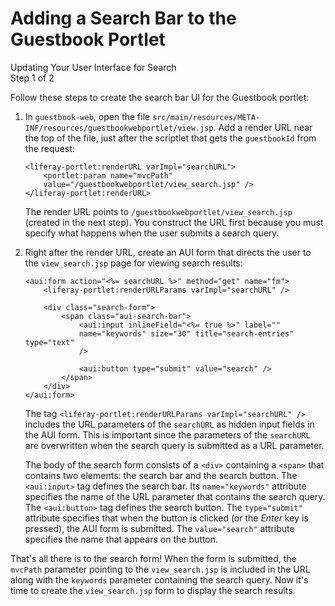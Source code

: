 # Adding a Search Bar to the Guestbook Portlet [](id=adding-a-search-bar-to-the-guestbook-portlet)

<div class="learn-path-step">
    <p>Updating Your User Interface for Search<br>Step 1 of 2</p>
</div>

Follow these steps to create the search bar UI for the Guestbook portlet:

1.  In `guestbook-web`, open the file 
    `src/main/resources/META-INF/resources/guestbookwebportlet/view.jsp`. Add a 
    render URL near the top of the file, just after the scriptlet that gets the 
    `guestbookId` from the request:

        <liferay-portlet:renderURL varImpl="searchURL">
            <portlet:param name="mvcPath" 
            value="/guestbookwebportlet/view_search.jsp" />
        </liferay-portlet:renderURL>

    The render URL points to `/guestbookwebportlet/view_search.jsp` (created in 
    the next step). You construct the URL first because you must specify what 
    happens when the user submits a search query. 

2.  Right after the render URL, create an AUI form that directs the user to the
    `view_search.jsp` page for viewing search results:

        <aui:form action="<%= searchURL %>" method="get" name="fm">
            <liferay-portlet:renderURLParams varImpl="searchURL" />

            <div class="search-form">
                <span class="aui-search-bar">
                    <aui:input inlineField="<%= true %>" label="" 
                    name="keywords" size="30" title="search-entries" type="text"
                    />

                    <aui:button type="submit" value="search" />
                </span>
            </div>
        </aui:form>

    The tag `<liferay-portlet:renderURLParams varImpl="searchURL" />` includes 
    the URL parameters of the `searchURL` as hidden input fields in the AUI 
    form. This is important since the parameters of the `searchURL` are 
    overwritten when the search query is submitted as a URL parameter. 

    The body of the search form consists of a `<div>` containing a `<span>` that
    contains two elements: the search bar and the search button. The 
    `<aui:input>` tag defines the search bar. Its `name="keywords"` attribute 
    specifies the name of the URL parameter that contains the search 
    query. The `<aui:button>` tag defines the search button. The `type="submit"` 
    attribute specifies that when the button is clicked (or the *Enter* key is 
    pressed), the AUI form is submitted. The `value="search"` attribute 
    specifies the name that appears on the button. 

That's all there is to the search form! When the form is submitted, the 
`mvcPath` parameter pointing to the `view_search.jsp` is included in the URL 
along with the `keywords` parameter containing the search query. Now it's time 
to create the `view_search.jsp` form to display the search results. 

